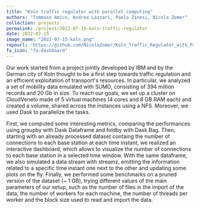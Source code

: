 ```yaml
---
title: "Koln traffic regulator with parallel computing"
authors: "Tommaso Amico, Andrea Lazzari, Paolo Zinesi, Nicola Zomer"
collection: projects
permalink: /project/2022-07-15-koln-traffic-regulator
date: 2022-07-15
image_name: "2022-07-15-koln.png"
repourl: 'https://github.com/NicolaZomer/Koln_Traffic_Regulator_with_Parallel_Computing'
fa_icon: "fa-dashboard"
---
```


Our work started from a project jointly developed by IBM and by the German city of Koln thought to be a first step towards traffic regulation and an efficient exploitation of transport's resources. In particular, we analyzed a set of mobility data emulated with SUMO, consisting of 394 million records and 20 Gb in size. To reach our goals, we set up a cluster on CloudVeneto made of 5 virtual machines (4 cores and 8 GB RAM each) and created a volume, shared across the instances using a NFS. Moreover, we used Dask to parallelize the tasks.

First, we computed some interesting metrics, comparing the performances using groupby with Dask Dataframe and foldby with Dask Bag. Then, starting with an already processed dataset containg the number of connections to each base station at each time instant, we realized an interactive dashboard, which allows to visualize the number of connections to each base station in a selected time window. With the same dataframe, we also simulated a data stream with streamz, emitting the information related to a specific time instant one next to the other and updating some plots on the fly. Finally, we performed some benchmarks on a pruned version of the dataset (~ 1 GB), trying different values of the main parameters of our setup, such as the number of files in the import of the data, the number of workers for each machine, the number of threads per worker and the block size used to read and import the data.

											

